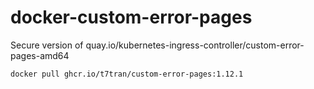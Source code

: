 # docker-custom-error-pages
Secure version of quay.io/kubernetes-ingress-controller/custom-error-pages-amd64

    docker pull ghcr.io/t7tran/custom-error-pages:1.12.1
